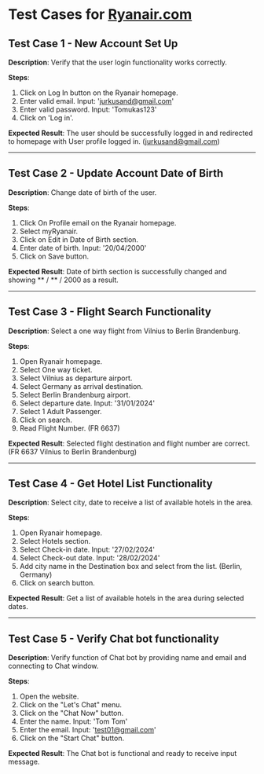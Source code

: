 # Test Cases for [Ryanair.com](https://www.ryanair.com/gb/en)

## Test Case 1 - New Account Set Up
**Description**: Verify that the user login functionality works correctly.

**Steps**:
1. Click on Log In button on the Ryanair homepage.
2. Enter valid email. Input: 'jurkusand@gmail.com'
3. Enter valid password. Input: 'Tomukas123'
4. Click on 'Log in'.

**Expected Result**: The user should be successfully logged in and redirected to homepage with User profile logged in. (jurkusand@gmail.com)

---

## Test Case 2 - Update Account Date of Birth
**Description**: Change date of birth of the user.

**Steps**:
1. Click On Profile email on the Ryanair homepage.
2. Select myRyanair.
3. Click on Edit in Date of Birth section.
4. Enter date of birth. Input: '20/04/2000'
5. Click on Save button.

**Expected Result**: Date of birth section is successfully changed and showing ** / ** / 2000 as a result.

---

## Test Case 3 - Flight Search Functionality
**Description**: Select a one way flight from Vilnius to Berlin Brandenburg.

**Steps**:
1. Open Ryanair homepage.
2. Select One way ticket.
3. Select Vilnius as departure airport.
4. Select Germany as arrival destination.
5. Select Berlin Brandenburg airport.
6. Select departure date. Input: '31/01/2024'
7. Select 1 Adult Passenger.
8. Click on search.
9. Read Flight Number. (FR 6637)

**Expected Result**: Selected flight destination and flight number are correct. (FR 6637 Vilnius to Berlin Brandenburg)

---

## Test Case 4 - Get Hotel List Functionality
**Description**: Select city, date to receive a list of available hotels in the area.

**Steps**:
1. Open Ryanair homepage.
2. Select Hotels section.
3. Select Check-in date. Input: '27/02/2024'
4. Select Check-out date. Input: '28/02/2024'
5. Add city name in the Destination box and select from the list. (Berlin, Germany)
6. Click on search button.

**Expected Result**: Get a list of available hotels in the area during selected dates.

---

## Test Case 5 - Verify Chat bot functionality
**Description**: Verify function of Chat bot by providing name and email and connecting to Chat window.

**Steps**:
1. Open the website.
2. Click on the "Let's Chat" menu.
3. Click on the "Chat Now" button.
4. Enter the name. Input: 'Tom Tom'
5. Enter the email. Input: 'test01@gmail.com'
6. Click on the "Start Chat" button.

**Expected Result**: The Chat bot is functional and ready to receive input message.
